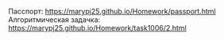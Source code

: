 Пасспорт: https://marypj25.github.io/Homework/passport.html <br>
Алгоритмическая задачка: https://marypj25.github.io/Homework/task1006/2.html
